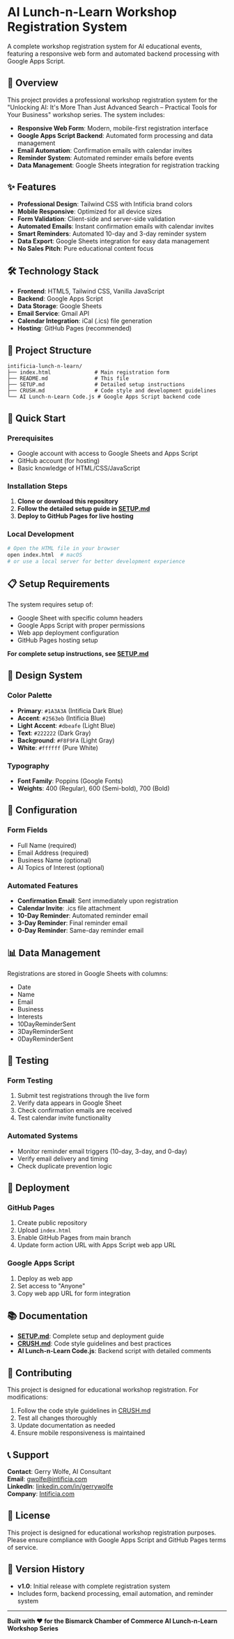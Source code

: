 # AI Lunch-n-Learn Workshop Registration System

A complete workshop registration system for AI educational events, featuring a responsive web form and automated backend processing with Google Apps Script.

## 🚀 Overview

This project provides a professional workshop registration system for the "Unlocking AI: It's More Than Just Advanced Search – Practical Tools for Your Business" workshop series. The system includes:

- **Responsive Web Form**: Modern, mobile-first registration interface
- **Google Apps Script Backend**: Automated form processing and data management
- **Email Automation**: Confirmation emails with calendar invites
- **Reminder System**: Automated reminder emails before events
- **Data Management**: Google Sheets integration for registration tracking

## ✨ Features

- **Professional Design**: Tailwind CSS with Intificia brand colors
- **Mobile Responsive**: Optimized for all device sizes
- **Form Validation**: Client-side and server-side validation
- **Automated Emails**: Instant confirmation emails with calendar invites
- **Smart Reminders**: Automated 10-day and 3-day reminder system
- **Data Export**: Google Sheets integration for easy data management
- **No Sales Pitch**: Pure educational content focus

## 🛠️ Technology Stack

- **Frontend**: HTML5, Tailwind CSS, Vanilla JavaScript
- **Backend**: Google Apps Script
- **Data Storage**: Google Sheets
- **Email Service**: Gmail API
- **Calendar Integration**: iCal (.ics) file generation
- **Hosting**: GitHub Pages (recommended)

## 📁 Project Structure

```
intificia-lunch-n-learn/
├── index.html              # Main registration form
├── README.md               # This file
├── SETUP.md                # Detailed setup instructions
├── CRUSH.md                # Code style and development guidelines
└── AI Lunch-n-Learn Code.js # Google Apps Script backend code
```

## 🚀 Quick Start

### Prerequisites
- Google account with access to Google Sheets and Apps Script
- GitHub account (for hosting)
- Basic knowledge of HTML/CSS/JavaScript

### Installation Steps

1. **Clone or download this repository**
2. **Follow the detailed setup guide in [SETUP.md](SETUP.md)**
3. **Deploy to GitHub Pages for live hosting**

### Local Development
```bash
# Open the HTML file in your browser
open index.html  # macOS
# or use a local server for better development experience
```

## 📋 Setup Requirements

The system requires setup of:
- Google Sheet with specific column headers
- Google Apps Script with proper permissions
- Web app deployment configuration
- GitHub Pages hosting setup

**For complete setup instructions, see [SETUP.md](SETUP.md)**

## 🎨 Design System

### Color Palette
- **Primary**: `#1A3A3A` (Intificia Dark Blue)
- **Accent**: `#2563eb` (Intificia Blue)
- **Light Accent**: `#dbeafe` (Light Blue)
- **Text**: `#222222` (Dark Gray)
- **Background**: `#F8F9FA` (Light Gray)
- **White**: `#ffffff` (Pure White)

### Typography
- **Font Family**: Poppins (Google Fonts)
- **Weights**: 400 (Regular), 600 (Semi-bold), 700 (Bold)

## 🔧 Configuration

### Form Fields
- Full Name (required)
- Email Address (required)
- Business Name (optional)
- AI Topics of Interest (optional)

### Automated Features
- **Confirmation Email**: Sent immediately upon registration
- **Calendar Invite**: .ics file attachment
- **10-Day Reminder**: Automated reminder email
- **3-Day Reminder**: Final reminder email
- **0-Day Reminder**: Same-day reminder email

## 📊 Data Management

Registrations are stored in Google Sheets with columns:
- Date
- Name
- Email
- Business
- Interests
- 10DayReminderSent
- 3DayReminderSent
- 0DayReminderSent

## 🧪 Testing

### Form Testing
1. Submit test registrations through the live form
2. Verify data appears in Google Sheet
3. Check confirmation emails are received
4. Test calendar invite functionality

### Automated Systems
- Monitor reminder email triggers (10-day, 3-day, and 0-day)
- Verify email delivery and timing
- Check duplicate prevention logic

## 🚀 Deployment

### GitHub Pages
1. Create public repository
2. Upload `index.html`
3. Enable GitHub Pages from main branch
4. Update form action URL with Apps Script web app URL

### Google Apps Script
1. Deploy as web app
2. Set access to "Anyone"
3. Copy web app URL for form integration

## 📚 Documentation

- **[SETUP.md](SETUP.md)**: Complete setup and deployment guide
- **[CRUSH.md](CRUSH.md)**: Code style guidelines and best practices
- **AI Lunch-n-Learn Code.js**: Backend script with detailed comments

## 🤝 Contributing

This project is designed for educational workshop registration. For modifications:

1. Follow the code style guidelines in [CRUSH.md](CRUSH.md)
2. Test all changes thoroughly
3. Update documentation as needed
4. Ensure mobile responsiveness is maintained

## 📞 Support

**Contact**: Gerry Wolfe, AI Consultant  
**Email**: gwolfe@intificia.com  
**LinkedIn**: [linkedin.com/in/gerrywolfe](https://linkedin.com/in/gerrywolfe)  
**Company**: [Intificia.com](https://intificia.com)

## 📄 License

This project is designed for educational workshop registration purposes. Please ensure compliance with Google Apps Script and GitHub Pages terms of service.

## 🔄 Version History

- **v1.0**: Initial release with complete registration system
- Includes form, backend processing, email automation, and reminder system

---

**Built with ❤️ for the Bismarck Chamber of Commerce AI Lunch-n-Learn Workshop Series**
